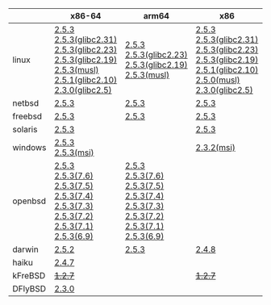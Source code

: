 ||x86-64|arm64|x86|armv7|ppc64le|ppc|armel|armhf|riscv64|sparc|mips|alpha|mipsel|
| --- | --- | --- | --- | --- | --- | --- | --- | --- | --- | --- | --- | --- | --- |
|linux|[2.5.3](https://github.com/roswell/sbcl_bin/releases/download/2.5.3/sbcl-2.5.3-x86-64-linux-binary.tar.bz2)<br />[2.5.3(glibc2.31)](https://github.com/roswell/sbcl_bin/releases/download/2.5.3/sbcl-2.5.3-x86-64-linux-glibc2.31-binary.tar.bz2)<br />[2.5.3(glibc2.23)](https://github.com/roswell/sbcl_bin/releases/download/2.5.3/sbcl-2.5.3-x86-64-linux-glibc2.23-binary.tar.bz2)<br />[2.5.3(glibc2.19)](https://github.com/roswell/sbcl_bin/releases/download/2.5.3/sbcl-2.5.3-x86-64-linux-glibc2.19-binary.tar.bz2)<br />[2.5.3(musl)](https://github.com/roswell/sbcl_bin/releases/download/2.5.3/sbcl-2.5.3-x86-64-linux-musl-binary.tar.bz2)<br />[2.5.1(glibc2.10)](https://github.com/roswell/sbcl_bin/releases/download/2.5.1/sbcl-2.5.1-x86-64-linux-glibc2.10-binary.tar.bz2)<br />[2.3.0(glibc2.5)](https://github.com/roswell/sbcl_bin/releases/download/2.3.0/sbcl-2.3.0-x86-64-linux-glibc2.5-binary.tar.bz2)<br />|[2.5.3](https://github.com/roswell/sbcl_bin/releases/download/2.5.3/sbcl-2.5.3-arm64-linux-binary.tar.bz2)<br />[2.5.3(glibc2.23)](https://github.com/roswell/sbcl_bin/releases/download/2.5.3/sbcl-2.5.3-arm64-linux-glibc2.23-binary.tar.bz2)<br />[2.5.3(glibc2.19)](https://github.com/roswell/sbcl_bin/releases/download/2.5.3/sbcl-2.5.3-arm64-linux-glibc2.19-binary.tar.bz2)<br />[2.5.3(musl)](https://github.com/roswell/sbcl_bin/releases/download/2.5.3/sbcl-2.5.3-arm64-linux-musl-binary.tar.bz2)<br />|[2.5.3](https://github.com/roswell/sbcl_bin/releases/download/2.5.3/sbcl-2.5.3-x86-linux-binary.tar.bz2)<br />[2.5.3(glibc2.31)](https://github.com/roswell/sbcl_bin/releases/download/2.5.3/sbcl-2.5.3-x86-linux-glibc2.31-binary.tar.bz2)<br />[2.5.3(glibc2.23)](https://github.com/roswell/sbcl_bin/releases/download/2.5.3/sbcl-2.5.3-x86-linux-glibc2.23-binary.tar.bz2)<br />[2.5.3(glibc2.19)](https://github.com/roswell/sbcl_bin/releases/download/2.5.3/sbcl-2.5.3-x86-linux-glibc2.19-binary.tar.bz2)<br />[2.5.1(glibc2.10)](https://github.com/roswell/sbcl_bin/releases/download/2.5.1/sbcl-2.5.1-x86-linux-glibc2.10-binary.tar.bz2)<br />[2.5.0(musl)](https://github.com/roswell/sbcl_bin/releases/download/2.5.0/sbcl-2.5.0-x86-linux-musl-binary.tar.bz2)<br />[2.3.0(glibc2.5)](https://github.com/roswell/sbcl_bin/releases/download/2.3.0/sbcl-2.3.0-x86-linux-glibc2.5-binary.tar.bz2)<br />|[2.5.3](https://github.com/roswell/sbcl_bin/releases/download/2.5.3/sbcl-2.5.3-armv7-linux-binary.tar.bz2)<br />[2.5.3(glibc2.19)](https://github.com/roswell/sbcl_bin/releases/download/2.5.3/sbcl-2.5.3-armv7-linux-glibc2.19-binary.tar.bz2)<br />|[2.5.3](https://github.com/roswell/sbcl_bin/releases/download/2.5.3/sbcl-2.5.3-ppc64le-linux-binary.tar.bz2)<br />[2.5.3(glibc2.23)](https://github.com/roswell/sbcl_bin/releases/download/2.5.3/sbcl-2.5.3-ppc64le-linux-glibc2.23-binary.tar.bz2)<br />[2.5.2(glibc2.19)](https://github.com/roswell/sbcl_bin/releases/download/2.5.2/sbcl-2.5.2-ppc64le-linux-glibc2.19-binary.tar.bz2)<br />|[2.4.8](https://github.com/roswell/sbcl_bin/releases/download/2.4.8/sbcl-2.4.8-ppc-linux-binary.tar.bz2)<br />|[2.5.0](https://github.com/roswell/sbcl_bin/releases/download/2.5.0/sbcl-2.5.0-armel-linux-binary.tar.bz2)<br />|[2.4.8](https://github.com/roswell/sbcl_bin/releases/download/2.4.8/sbcl-2.4.8-armhf-linux-binary.tar.bz2)<br />[2.4.8(glibc2.19)](https://github.com/roswell/sbcl_bin/releases/download/2.4.8/sbcl-2.4.8-armhf-linux-glibc2.19-binary.tar.bz2)<br />[2.4.8(glibc2.13)](https://github.com/roswell/sbcl_bin/releases/download/2.4.8/sbcl-2.4.8-armhf-linux-glibc2.13-binary.tar.bz2)<br />|[2.4.8](https://github.com/roswell/sbcl_bin/releases/download/2.4.8/sbcl-2.4.8-riscv64-linux-binary.tar.bz2)<br />|~~[1.4.1](https://github.com/roswell/sbcl_bin/releases/download/1.4.1/sbcl-1.4.1-sparc-linux-binary.tar.bz2)~~<br />|~~[1.0.23](https://github.com/roswell/sbcl_bin/releases/download/1.0.23/sbcl-1.0.23-mips-linux-binary.tar.bz2)~~<br />|~~[1.0.28](https://github.com/roswell/sbcl_bin/releases/download/1.0.28/sbcl-1.0.28-alpha-linux-binary.tar.bz2)~~<br />|~~[1.0.28](https://github.com/roswell/sbcl_bin/releases/download/1.0.28/sbcl-1.0.28-mipsel-linux-binary.tar.bz2)~~<br />|
|netbsd|[2.5.3](https://github.com/roswell/sbcl_bin/releases/download/2.5.3/sbcl-2.5.3-x86-64-netbsd-binary.tar.bz2)<br />|[2.5.3](https://github.com/roswell/sbcl_bin/releases/download/2.5.3/sbcl-2.5.3-arm64-netbsd-binary.tar.bz2)<br />|[2.5.3](https://github.com/roswell/sbcl_bin/releases/download/2.5.3/sbcl-2.5.3-x86-netbsd-binary.tar.bz2)<br />|||~~[1.0.23](https://github.com/roswell/sbcl_bin/releases/download/1.0.23/sbcl-1.0.23-powerpc-netbsd-binary.tar.bz2)~~<br />||||||||
|freebsd|[2.5.3](https://github.com/roswell/sbcl_bin/releases/download/2.5.3/sbcl-2.5.3-x86-64-freebsd-binary.tar.bz2)<br />|[2.5.3](https://github.com/roswell/sbcl_bin/releases/download/2.5.3/sbcl-2.5.3-arm64-freebsd-binary.tar.bz2)<br />|[2.5.3](https://github.com/roswell/sbcl_bin/releases/download/2.5.3/sbcl-2.5.3-x86-freebsd-binary.tar.bz2)<br />|||||||||||
|solaris|[2.5.3](https://github.com/roswell/sbcl_bin/releases/download/2.5.3/sbcl-2.5.3-x86-64-solaris-binary.tar.bz2)<br />||[2.5.3](https://github.com/roswell/sbcl_bin/releases/download/2.5.3/sbcl-2.5.3-x86-solaris-binary.tar.bz2)<br />|||||||~~[2.0.4](https://github.com/roswell/sbcl_bin/releases/download/2.0.4/sbcl-2.0.4-sparc-solaris-binary.tar.bz2)~~<br />||||
|windows|[2.5.3](https://github.com/roswell/sbcl_bin/releases/download/2.5.3/sbcl-2.5.3-x86-64-windows-binary.tar.bz2)<br />[2.5.3(msi)](https://github.com/roswell/sbcl_bin/releases/download/2.5.3/sbcl-2.5.3-x86-64-windows-binary.msi)<br />||[2.3.2(msi)](https://github.com/roswell/sbcl_bin/releases/download/2.3.2/sbcl-2.3.2-x86-windows-binary.msi)<br />|||||||||||
|openbsd|[2.5.3](https://github.com/roswell/sbcl_bin/releases/download/2.5.3/sbcl-2.5.3-x86-64-openbsd-binary.tar.bz2)<br />[2.5.3(7.6)](https://github.com/roswell/sbcl_bin/releases/download/2.5.3/sbcl-2.5.3-x86-64-openbsd-7.6-binary.tar.bz2)<br />[2.5.3(7.5)](https://github.com/roswell/sbcl_bin/releases/download/2.5.3/sbcl-2.5.3-x86-64-openbsd-7.5-binary.tar.bz2)<br />[2.5.3(7.4)](https://github.com/roswell/sbcl_bin/releases/download/2.5.3/sbcl-2.5.3-x86-64-openbsd-7.4-binary.tar.bz2)<br />[2.5.3(7.3)](https://github.com/roswell/sbcl_bin/releases/download/2.5.3/sbcl-2.5.3-x86-64-openbsd-7.3-binary.tar.bz2)<br />[2.5.3(7.2)](https://github.com/roswell/sbcl_bin/releases/download/2.5.3/sbcl-2.5.3-x86-64-openbsd-7.2-binary.tar.bz2)<br />[2.5.3(7.1)](https://github.com/roswell/sbcl_bin/releases/download/2.5.3/sbcl-2.5.3-x86-64-openbsd-7.1-binary.tar.bz2)<br />[2.5.3(6.9)](https://github.com/roswell/sbcl_bin/releases/download/2.5.3/sbcl-2.5.3-x86-64-openbsd-6.9-binary.tar.bz2)<br />|[2.5.3](https://github.com/roswell/sbcl_bin/releases/download/2.5.3/sbcl-2.5.3-arm64-openbsd-binary.tar.bz2)<br />[2.5.3(7.6)](https://github.com/roswell/sbcl_bin/releases/download/2.5.3/sbcl-2.5.3-arm64-openbsd-7.6-binary.tar.bz2)<br />[2.5.3(7.5)](https://github.com/roswell/sbcl_bin/releases/download/2.5.3/sbcl-2.5.3-arm64-openbsd-7.5-binary.tar.bz2)<br />[2.5.3(7.4)](https://github.com/roswell/sbcl_bin/releases/download/2.5.3/sbcl-2.5.3-arm64-openbsd-7.4-binary.tar.bz2)<br />[2.5.3(7.3)](https://github.com/roswell/sbcl_bin/releases/download/2.5.3/sbcl-2.5.3-arm64-openbsd-7.3-binary.tar.bz2)<br />[2.5.3(7.2)](https://github.com/roswell/sbcl_bin/releases/download/2.5.3/sbcl-2.5.3-arm64-openbsd-7.2-binary.tar.bz2)<br />[2.5.3(7.1)](https://github.com/roswell/sbcl_bin/releases/download/2.5.3/sbcl-2.5.3-arm64-openbsd-7.1-binary.tar.bz2)<br />[2.5.3(6.9)](https://github.com/roswell/sbcl_bin/releases/download/2.5.3/sbcl-2.5.3-arm64-openbsd-6.9-binary.tar.bz2)<br />||||||||||||
|darwin|[2.5.2](https://github.com/roswell/sbcl_bin/releases/download/2.5.2/sbcl-2.5.2-x86-64-darwin-binary.tar.bz2)<br />|[2.5.3](https://github.com/roswell/sbcl_bin/releases/download/2.5.3/sbcl-2.5.3-arm64-darwin-binary.tar.bz2)<br />|[2.4.8](https://github.com/roswell/sbcl_bin/releases/download/2.4.8/sbcl-2.4.8-x86-darwin-binary.tar.bz2)<br />|||[2.4.8](https://github.com/roswell/sbcl_bin/releases/download/2.4.8/sbcl-2.4.8-ppc-darwin-binary.tar.bz2)<br />||||||||
|haiku|[2.4.7](https://github.com/roswell/sbcl_bin/releases/download/2.4.7/sbcl-2.4.7-x86-64-haiku-binary.tar.bz2)<br />|||||||||||||
|kFreBSD|~~[1.2.7](https://github.com/roswell/sbcl_bin/releases/download/1.2.7/sbcl-1.2.7-x86-64-debian-kfreebsd-binary.tar.bz2)~~<br />||~~[1.2.7](https://github.com/roswell/sbcl_bin/releases/download/1.2.7/sbcl-1.2.7-x86-debian-kfreebsd-binary.tar.bz2)~~<br />|||||||||||
|DFlyBSD|[2.3.0](https://github.com/roswell/sbcl_bin/releases/download/2.3.0/sbcl-2.3.0-x86-64-DFlyBSD-binary.tar.bz2)<br />|||||||||||||

